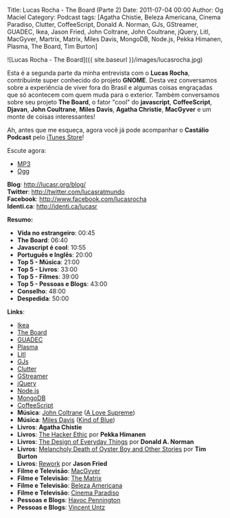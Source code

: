Title: Lucas Rocha - The Board (Parte 2)
Date: 2011-07-04 00:00
Author: Og Maciel
Category: Podcast
tags: [Agatha Chistie, Beleza Americana, Cinema Paradiso, Clutter, CoffeeScript, Donald A. Norman, GJs, GStreamer, GUADEC, Ikea, Jason Fried, John Coltrane, John Coultrane, jQuery, Litl, MacGyver, Martrix, Matrix, Miles Davis, MongoDB, Node.js, Pekka Himanen, Plasma, The Board, Tim Burton]

![Lucas Rocha - The Board]({{ site.baseurl }}/images/lucasrocha.jpg)

Esta é a segunda parte da minha entrevista com o **Lucas Rocha**,
contribuinte super conhecido do projeto **GNOME**. Desta vez conversamos
sobre a experiência de viver fora do Brasil e algumas coisas engraçadas
que só acontecem com quem muda para o exterior. Também conversamos sobre
seu projeto **The Board**, o fator "cool" do **javascript**,
**CoffeeScript**, **Djavan**, **John Coultrane**, **Miles Davis**,
**Agatha Christie**, **MacGyver** e um monte de coisas interessantes!

Ah, antes que me esqueça, agora você já pode acompanhar o **Castálio
Podcast** pelo [iTunes
Store](http://itunes.apple.com/us/podcast/castalio-podcast/id446259197 "http://itunes.apple.com/us/podcast/castalio-podcast/id446259197")!

Escute agora:

* [MP3](http://downloads.ogmaciel.com/castalio-podcast-11.mp3)
* [Ogg](http://downloads.ogmaciel.com/castalio-podcast-11.ogg) 

**Blog**: <http://lucasr.org/blog/>  
**Twitter**: <http://twitter.com/lucasratmundo>  
**Facebook**: <http://www.facebook.com/lucasrocha>  
**Identi.ca**: <http://identi.ca/lucasr>

**Resumo:**

-   **Vida no estrangeiro**: 00:45
-   **The Board**: 06:40
-   **Javascript é cool**: 10:55
-   **Português e Inglês**: 20:00
-   **Top 5 - Música**: 21:00
-   **Top 5 - Livros**: 33:00
-   **Top 5 - Filmes**: 39:00
-   **Top 5 - Pessoas e Blogs**: 43:00
-   **Conselho**: 48:00
-   **Despedida**: 50:00

**Links**:

-   [Ikea](http://www.ikea.com/ "http://www.ikea.com/")
-   [The
    Board](https://live.gnome.org/TheBoardProject "https://live.gnome.org/TheBoardProject")
-   [GUADEC](http://www.desktopsummit.org/ "http://www.desktopsummit.org/")
-   [Plasma](https://secure.wikimedia.org/wikipedia/en/wiki/KDE_Plasma_Workspaces "https://secure.wikimedia.org/wikipedia/en/wiki/KDE_Plasma_Workspaces")
-   [Litl](http://litl.com/ "http://litl.com/")
-   [GJs](http://live.gnome.org/Gjs "http://live.gnome.org/Gjs")
-   [Clutter](http://live.gnome.org/Clutter "http://live.gnome.org/Clutter")
-   [GStreamer](https://secure.wikimedia.org/wikipedia/en/wiki/GStreamer "https://secure.wikimedia.org/wikipedia/en/wiki/GStreamer")
-   [jQuery](http://jquery.com/ "http://jquery.com/")
-   [Node.js](http://nodejs.org/ "http://nodejs.org/")
-   [MongoDB](http://www.mongodb.org/ "http://www.mongodb.org/")
-   [CoffeeScript](http://coffeescript.org/ "http://coffeescript.org/")
-   **Música**: [John
    Coltrane](https://secure.wikimedia.org/wikipedia/en/wiki/John_coltrane "https://secure.wikimedia.org/wikipedia/en/wiki/John_coltrane")
    ([A Love
    Supreme](http://www.amazon.com/Love-Supreme-John-Coltrane/dp/B0000A118M/ref=sr_1_1?ie=UTF8&qid=1309220869&sr=8-1 "http://www.amazon.com/Love-Supreme-John-Coltrane/dp/B0000A118M/ref=sr_1_1?ie=UTF8&qid=1309220869&sr=8-1"))
-   **Música**: [Miles
    Davis](https://secure.wikimedia.org/wikipedia/en/wiki/Miles_davis "https://secure.wikimedia.org/wikipedia/en/wiki/Miles_davis")
    ([Kind of
    Blue](http://www.amazon.com/Kind-Of-Blue/dp/B00136JQMI/ref=sr_1_1?ie=UTF8&qid=1309221007&sr=8-1 "http://www.amazon.com/Kind-Of-Blue/dp/B00136JQMI/ref=sr_1_1?ie=UTF8&qid=1309221007&sr=8-1"))
-   **Livros**: **Agatha Chistie**
-   **Livros**: [The Hacker
    Ethic](http://www.amazon.com/Hacker-Ethic-Pekka-Himanen/dp/037575878X/ref=sr_1_1?ie=UTF8&qid=1309220775&sr=8-1 "http://www.amazon.com/Hacker-Ethic-Pekka-Himanen/dp/037575878X/ref=sr_1_1?ie=UTF8&qid=1309220775&sr=8-1")
    por **Pekka Himanen**
-   **Livros**: [The Design of Everyday
    Things](http://www.amazon.com/Design-Everyday-Things-Donald-Norman/dp/0465067107/ref=sr_1_1?ie=UTF8&qid=1309220669&sr=8-1 "http://www.amazon.com/Design-Everyday-Things-Donald-Norman/dp/0465067107/ref=sr_1_1?ie=UTF8&qid=1309220669&sr=8-1")
    por **Donald A. Norman**
-   **Livros**: [Melancholy Death of Oyster Boy and Other
    Stories](http://www.amazon.com/Melancholy-Death-Oyster-Other-Stories/dp/0060526491/ref=sr_1_4?ie=UTF8&qid=1309220636&sr=8-4 "http://www.amazon.com/Melancholy-Death-Oyster-Other-Stories/dp/0060526491/ref=sr_1_4?ie=UTF8&qid=1309220636&sr=8-4")
    por **Tim Burton**
-   **Livros**:
    [Rework](http://www.amazon.com/Rework-Jason-Fried/dp/0307463745/ref=sr_1_1?ie=UTF8&qid=1309219021&sr=8-1 "http://www.amazon.com/Rework-Jason-Fried/dp/0307463745/ref=sr_1_1?ie=UTF8&qid=1309219021&sr=8-1")
    por **Jason Fried**
-   **Filme e Televisão**:
    [MacGyver](https://secure.wikimedia.org/wikipedia/en/wiki/MacGyver "https://secure.wikimedia.org/wikipedia/en/wiki/MacGyver")
-   **Filme e Televisão**: [The
    Matrix](http://www.imdb.com/title/tt0133093/ "http://www.imdb.com/title/tt0133093/")
-   **Filme e Televisão**: [Beleza
    Americana](http://www.imdb.com/title/tt0169547/ "http://www.imdb.com/title/tt0169547/")
-   **Filme e Televisão**: [Cinema
    Paradiso](http://www.imdb.com/title/tt0095765/ "http://www.imdb.com/title/tt0095765/")
-   **Pessoas e Blogs**: [Havoc
    Pennington](http://blog.ometer.com/ "http://blog.ometer.com/")
-   **Pessoas e Blogs**: [Vincent
    Untz](http://www.vuntz.net/journal/ "http://www.vuntz.net/journal/")
